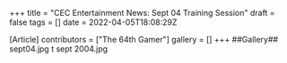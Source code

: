 +++
title = "CEC Entertainment News: Sept 04 Training Session"
draft = false
tags = []
date = 2022-04-05T18:08:29Z

[Article]
contributors = ["The 64th Gamer"]
gallery = []
+++
##Gallery##
<gallery>
sept04.jpg
t sept 2004.jpg
</gallery>